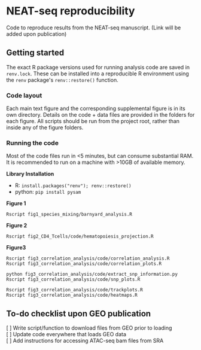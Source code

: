 # NEAT-seq reproducibility
Code to reproduce results from the NEAT-seq manuscript. (Link will be added upon publication)

## Getting started
The exact R package versions used for running analysis code are saved in `renv.lock`. These can be 
installed into a reproducible R environment using the `renv` package's `renv::restore()` function.

### Code layout
Each main text figure and the corresponding supplemental figure is in its own directory. Details on the code + data files are provided in the folders for each figure. All scripts should be run from the project root, rather than inside any of the figure folders.

### Running the code
Most of the code files run in <5 minutes, but can consume substantial RAM. It is recommended to run on a machine with >10GB of available memory.

**Library Installation**
- R: `install.packages("renv"); renv::restore()`
- python: `pip install pysam`

**Figure 1**
```shell
Rscript fig1_species_mixing/barnyard_analysis.R
```
**Figure 2**
```shell
Rscript fig2_CD4_Tcells/code/hematopoiesis_projection.R
```
**Figure3**
```shell
Rscript fig3_correlation_analysis/code/correlation_analysis.R
Rscript fig3_correlation_analysis/code/correlation_plots.R

python fig3_correlation_analysis/code/extract_snp_information.py
Rscript fig3_correlation_analysis/code/snp_plots.R

Rscript fig3_correlation_analysis/code/trackplots.R
Rscript fig3_correlation_analysis/code/heatmaps.R
```


## To-do checklist upon GEO publication

[ ] Write script/function to download files from GEO prior to loading  
[ ] Update code everywhere that loads GEO data  
[ ] Add instructions for accessing ATAC-seq bam files from SRA 
